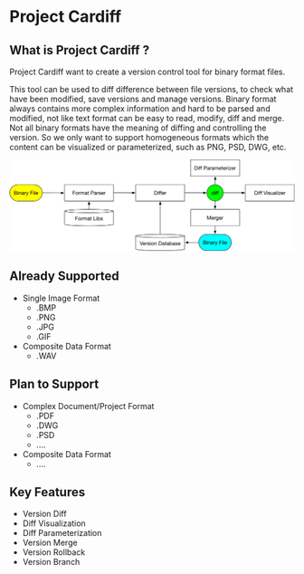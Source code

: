 # Project Cardiff

## What is Project Cardiff ?

Project Cardiff want to create a version control tool for binary format files.

This tool can be used to diff difference between file versions, to check what have been modified, save versions and manage versions. Binary format always contains more complex information and hard to be parsed and modified, not like text format can be easy to read, modify, diff and merge. Not all binary formats have the meaning of diffing and controlling the version. So we only want to support homogeneous formats which the content can be visualized or parameterized, such as PNG, PSD, DWG, etc.

![How It Works](How_It_Works.png)

## Already Supported
* Single Image Format
    - .BMP
    - .PNG
    - .JPG
    - .GIF
* Composite Data Format
    - .WAV

## Plan to Support
* Complex Document/Project Format
    - .PDF
    - .DWG
    - .PSD
    - ....
* Composite Data Format
    - ....

## Key Features
* Version Diff
* Diff Visualization
* Diff Parameterization
* Version Merge
* Version Rollback
* Version Branch
